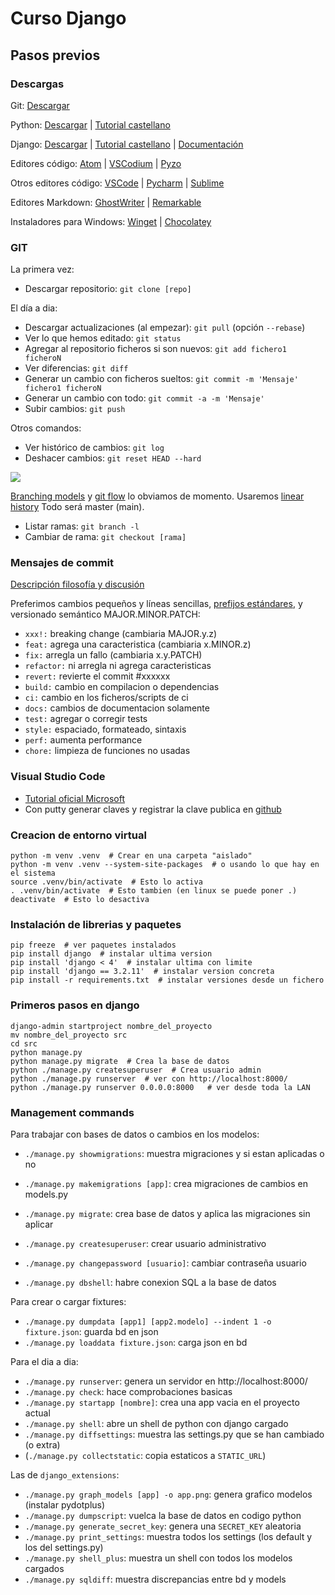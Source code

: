 # Curso Django

## Pasos previos

### Descargas

Git: [Descargar](https://git-scm.com/download/)

Python: [Descargar](https://www.python.org/downloads/) | 
[Tutorial castellano](https://docs.python.org/es/3/tutorial/index.html)

Django: [Descargar](https://www.djangoproject.com/download/) |
[Tutorial castellano](https://docs.djangoproject.com/es/4.0/intro/) |
[Documentación](https://docs.djangoproject.com/es/4.0/)

Editores código: [Atom](https://atom.io/) |
[VSCodium](https://vscodium.com/) |
[Pyzo](https://pyzo.org/)

Otros editores código: [VSCode](https://code.visualstudio.com/) | 
[Pycharm](https://www.jetbrains.com/pycharm/) |
[Sublime](https://www.sublimetext.com/)

Editores Markdown: [GhostWriter](https://wereturtle.github.io/ghostwriter/) |
[Remarkable](https://remarkableapp.github.io/)

Instaladores para Windows: [Winget](https://github.com/microsoft/winget-cli) |
[Chocolatey](https://community.chocolatey.org/packages) 


### GIT

La primera vez:

* Descargar repositorio: `git clone [repo]`

El día a dia:

* Descargar actualizaciones (al empezar): `git pull` (opción `--rebase`)
* Ver lo que hemos editado: `git status`
* Agregar al repositorio ficheros si son nuevos: `git add fichero1 ficheroN`
* Ver diferencias: `git diff`
* Generar un cambio con ficheros sueltos: `git commit -m 'Mensaje' fichero1 ficheroN`
* Generar un cambio con todo: `git commit -a -m 'Mensaje'`
* Subir cambios: `git push`

Otros comandos:

* Ver histórico de cambios: `git log`
* Deshacer cambios: `git reset HEAD --hard`

![](https://miro.medium.com/max/5416/1*cnADY2zzrb0gEZqUkV6gxQ.png)

[Branching models](https://duckduckgo.com/?q=branching+models+git&iar=images) y [git flow](https://duckduckgo.com/?q=git+flow&iar=images) lo obviamos de momento. Usaremos [linear history](https://duckduckgo.com/?q=git+linear+history&iar=images) Todo será master (main).

* Listar ramas: `git branch -l`
* Cambiar de rama:  `git checkout [rama]`


### Mensajes de commit

[Descripción filosofía y discusión](https://salferrarello.com/rules-for-writing-git-commit-messages/)

Preferimos cambios pequeños y líneas sencillas, [prefijos estándares](https://www.conventionalcommits.org/en/v1.0.0/#summary), y versionado semántico MAJOR.MINOR.PATCH:

* `xxx!:` breaking change (cambiaria MAJOR.y.z)
* `feat:` agrega una caracteristica (cambiaria x.MINOR.z)
* `fix:` arregla un fallo (cambiaria x.y.PATCH)
* `refactor:` ni arregla ni agrega caracteristicas
* `revert:` revierte el commit #xxxxxx
* `build:` cambio en compilacion o dependencias
* `ci:` cambio en los ficheros/scripts de ci
* `docs:` cambios de documentacion solamente
* `test:` agregar o corregir tests
* `style:` espaciado, formateado, sintaxis
* `perf:` aumenta performance
* `chore:` limpieza de funciones no usadas


### Visual Studio Code

* [Tutorial oficial Microsoft](https://code.visualstudio.com/docs/python/tutorial-django)
* Con putty generar claves y registrar la clave publica en [github](https://github.com/settings/ssh/new)


### Creacion de entorno virtual

```
python -m venv .venv  # Crear en una carpeta "aislado"
python -m venv .venv --system-site-packages  # o usando lo que hay en el sistema
source .venv/bin/activate  # Esto lo activa
. .venv/bin/activate  # Esto tambien (en linux se puede poner .)
deactivate  # Esto lo desactiva
```

### Instalación de librerias y paquetes

```
pip freeze  # ver paquetes instalados
pip install django  # instalar ultima version
pip install 'django < 4'  # instalar ultima con limite
pip install 'django == 3.2.11'  # instalar version concreta
pip install -r requirements.txt  # instalar versiones desde un fichero
```

### Primeros pasos en django

```
django-admin startproject nombre_del_proyecto
mv nombre_del_proyecto src
cd src
python manage.py
python manage.py migrate  # Crea la base de datos
python ./manage.py createsuperuser  # Crea usuario admin
python ./manage.py runserver  # ver con http://localhost:8000/
python ./manage.py runserver 0.0.0.0:8000   # ver desde toda la LAN
```

### Management commands

Para trabajar con bases de datos o cambios en los modelos:

* `./manage.py showmigrations`: muestra migraciones y si estan aplicadas o no
* `./manage.py makemigrations [app]`: crea migraciones de cambios en models.py
* `./manage.py migrate`: crea base de datos y aplica las migraciones sin aplicar

* `./manage.py createsuperuser`: crear usuario administrativo
* `./manage.py changepassword [usuario]`: cambiar contraseña usuario
* `./manage.py dbshell`: habre conexion SQL a la base de datos

Para crear o cargar fixtures:

* `./manage.py dumpdata [app1] [app2.modelo] --indent 1 -o fixture.json`: guarda bd en json
* `./manage.py loaddata fixture.json`: carga json en bd

Para el dia a dia:

* `./manage.py runserver`: genera un servidor en http://localhost:8000/
* `./manage.py check`: hace comprobaciones basicas
* `./manage.py startapp [nombre]`: crea una app vacia en el proyecto actual
* `./manage.py shell`: abre un shell de python con django cargado
* `./manage.py diffsettings`: muestra las settings.py que se han cambiado (o extra)
* (`./manage.py collectstatic`: copia estaticos a `STATIC_URL`)

Las de `django_extensions`:

* `./manage.py graph_models [app] -o app.png`: genera grafico modelos (instalar pydotplus)
* `./manage.py dumpscript`: vuelca la base de datos en codigo python
* `./manage.py generate_secret_key`: genera una `SECRET_KEY` aleatoria
* `./manage.py print_settings`: muestra todos los settings (los default y los del settings.py)
* `./manage.py shell_plus`: muestra un shell con todos los modelos cargados
* `./manage.py sqldiff`: muestra discrepancias entre bd y models
